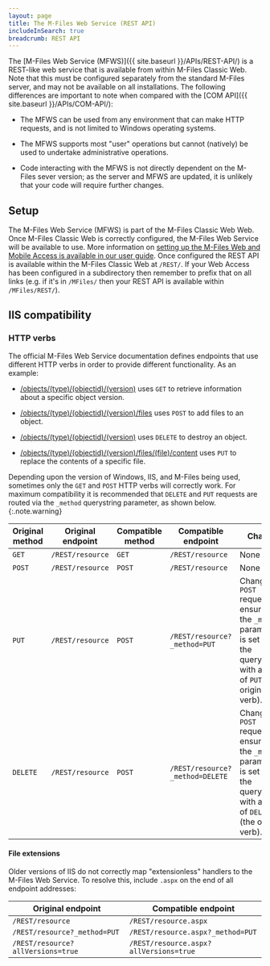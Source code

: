 ```yaml
---
layout: page
title: The M-Files Web Service (REST API)
includeInSearch: true
breadcrumb: REST API
---
```


The [M-Files Web Service (MFWS)]({{ site.baseurl }}/APIs/REST-API/) is a REST-like web service that is available from within M-Files Classic Web. Note that this must be configured separately from the standard M-Files server, and may not be available on all installations.  The following differences are important to note when compared with the [COM API]({{ site.baseurl }}/APIs/COM-API/):

* The MFWS can be used from any environment that can make HTTP requests, and is not limited to Windows operating systems.

* The MFWS supports most "user" operations but cannot (natively) be used to undertake administrative operations.

* Code interacting with the MFWS is not directly dependent on the M-Files sever version; as the server and MFWS are updated, it is unlikely that your code will require further changes.

## Setup

The M-Files Web Service (MFWS) is part of the M-Files Classic Web Web.  Once M-Files Classic Web is correctly configured, the M-Files Web Service will be available to use.  More information on [setting up the M-Files Web and Mobile Access is available in our user guide](https://www.m-files.com/user-guide/latest/eng/Configure_M-Files_Web_Access.html).  Once configured the REST API is available within the M-Files Classic Web at `/REST/`.  If your Web Access has been configured in a subdirectory then remember to prefix that on all links (e.g. if it's in `/MFiles/` then your REST API is available within `/MFiles/REST/`).

## IIS compatibility

### HTTP verbs

The official M-Files Web Service documentation defines endpoints that use different HTTP verbs in order to provide different functionality. As an example:

* [/objects/(type)/(objectid)/(version)](https://developer.m-files.com/APIs/REST-API/Reference/resources/objects/type/objectid/version.html) uses `GET` to retrieve information about a specific object version.

* [/objects/(type)/(objectid)/(version)/files](https://developer.m-files.com/APIs/REST-API/Reference/resources/objects/type/objectid/version/files.html) uses `POST` to add files to an object.

* [/objects/(type)/(objectid)/(version)](https://developer.m-files.com/APIs/REST-API/Reference/resources/objects/type/objectid/version.html) uses `DELETE` to destroy an object.

* [/objects/(type)/(objectid)/(version)/files/(file)/content](https://developer.m-files.com/APIs/REST-API/Reference/resources/objects/type/objectid/version/files/file/content.html) uses `PUT` to replace the contents of a specific file.

Depending upon the version of Windows, IIS, and M-Files being used, sometimes only the `GET` and `POST` HTTP verbs will correctly work.  For maximum compatibility it is recommended that `DELETE` and `PUT` requests are routed via the `_method` querystring parameter, as shown below.
{:.note.warning}

Original method | Original endpoint | Compatible method | Compatible endpoint | Change
--- | --- | --- | --- | ---
`GET` | `/REST/resource` | `GET` | `/REST/resource` | None
`POST` | `/REST/resource` | `POST` | `/REST/resource` | None
`PUT` | `/REST/resource` | `POST` | `/REST/resource?_method=PUT` | Change to `POST` request and ensure that the `_method` parameter is set on the querystring, with a value of `PUT` (the original verb).
`DELETE` | `/REST/resource` |`POST` | `/REST/resource?_method=DELETE` | Change to `POST` request and ensure that the `_method` parameter is set on the querystring, with a value of `DELETE` (the original verb).

#### File extensions

Older versions of IIS do not correctly map "extensionless" handlers to the M-Files Web Service.  To resolve this, include `.aspx` on the end of all endpoint addresses:

Original endpoint | Compatible endpoint
--- | ---
`/REST/resource` | `/REST/resource.aspx`
`/REST/resource?_method=PUT` | `/REST/resource.aspx?_method=PUT`
`/REST/resource?allVersions=true` | `/REST/resource.aspx?allVersions=true`
